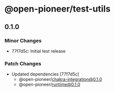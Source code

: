 # @open-pioneer/test-utils

## 0.1.0

### Minor Changes

-   77f7d5c: Initial test release

### Patch Changes

-   Updated dependencies [77f7d5c]
    -   @open-pioneer/chakra-integration@0.1.0
    -   @open-pioneer/runtime@0.1.0
